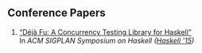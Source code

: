 ## Conference Papers

<!-- todo: when hakyll supports proper yaml front matter, turn this into a template loop, rather than a load of html -->
<ol class="links">
  <li><a href="/publications/dejafu-hs15.pdf" class="title">&ldquo;Déjà Fu: A Concurrency Testing Library for Haskell&rdquo;</a><br/>
    <span class=description">In <em>ACM SIGPLAN Symposium on Haskell (<a href="https://www.haskell.org/haskell-symposium/2015/">Haskell '15</a>)</em></span></li>
</ol>
